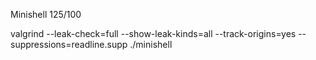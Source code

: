 
Minishell 125/100


valgrind --leak-check=full --show-leak-kinds=all --track-origins=yes --suppressions=readline.supp ./minishell
